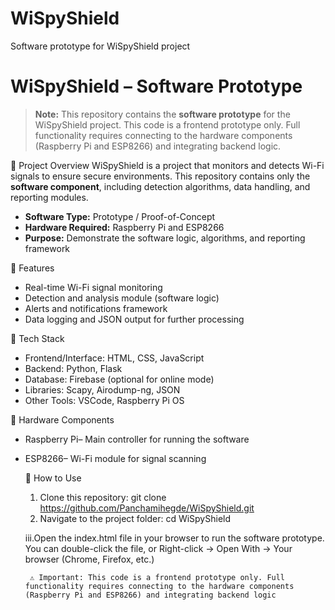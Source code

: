# WiSpyShield
Software prototype for WiSpyShield project
# WiSpyShield – Software Prototype


> **Note:** This repository contains the **software prototype** for the WiSpyShield project. This code is a frontend prototype only. Full functionality requires connecting to the hardware components (Raspberry Pi and ESP8266) and integrating backend logic.

🔹 Project Overview
WiSpyShield is a project that monitors and detects Wi-Fi signals to ensure secure environments. This repository contains only the **software component**, including detection algorithms, data handling, and reporting modules.

- **Software Type:** Prototype / Proof-of-Concept  
- **Hardware Required:** Raspberry Pi and ESP8266  
- **Purpose:** Demonstrate the software logic, algorithms, and reporting framework  

🔹 Features
- Real-time Wi-Fi signal monitoring  
- Detection and analysis module (software logic)  
- Alerts and notifications framework  
- Data logging and JSON output for further processing  

 🔹 Tech Stack
- Frontend/Interface: HTML, CSS, JavaScript  
- Backend: Python, Flask  
- Database: Firebase (optional for online mode)  
- Libraries: Scapy, Airodump-ng, JSON  
- Other Tools: VSCode, Raspberry Pi OS  



🔹 Hardware Components
- Raspberry Pi– Main controller for running the software  
- ESP8266– Wi-Fi module for signal scanning

  🔹 How to Use
   1. Clone this repository:
    git clone https://github.com/Panchamihegde/WiSpyShield.git
    2. Navigate to the project folder:
       cd WiSpyShield
       
    iii.Open the index.html file in your browser to run the software prototype.
       You can double-click the file,
        or
       Right-click → Open With → Your browser (Chrome, Firefox, etc.)

       ⚠️ Important: This code is a frontend prototype only. Full functionality requires connecting to the hardware components (Raspberry Pi and ESP8266) and integrating backend logic
      


